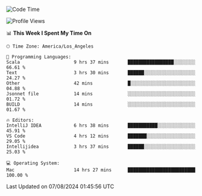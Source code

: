 <!--START_SECTION:waka-->
![Code Time](http://img.shields.io/badge/Code%20Time-1%2C159%20hrs%2020%20mins-blue)

![Profile Views](http://img.shields.io/badge/Profile%20Views-1-blue)

📊 **This Week I Spent My Time On** 

```text
🕑︎ Time Zone: America/Los_Angeles

💬 Programming Languages: 
Scala                    9 hrs 37 mins       █████████████████░░░░░░░░   66.61 % 
Text                     3 hrs 30 mins       ██████░░░░░░░░░░░░░░░░░░░   24.27 % 
Other                    42 mins             █░░░░░░░░░░░░░░░░░░░░░░░░   04.88 % 
Jsonnet file             14 mins             ░░░░░░░░░░░░░░░░░░░░░░░░░   01.72 % 
BUILD                    14 mins             ░░░░░░░░░░░░░░░░░░░░░░░░░   01.67 % 

🔥 Editors: 
IntelliJ IDEA            6 hrs 38 mins       ███████████░░░░░░░░░░░░░░   45.91 % 
VS Code                  4 hrs 12 mins       ███████░░░░░░░░░░░░░░░░░░   29.05 % 
Intellijidea             3 hrs 37 mins       ██████░░░░░░░░░░░░░░░░░░░   25.03 % 

💻 Operating System: 
Mac                      14 hrs 27 mins      █████████████████████████   100.00 % 
```


 Last Updated on 07/08/2024 01:45:56 UTC
<!--END_SECTION:waka-->

